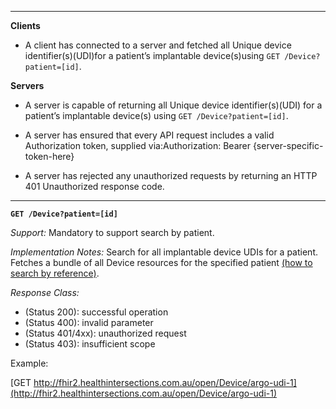 

-------------------------

**Clients**

-  A client has connected to a server and fetched all Unique device identifier(s)(UDI)for a patient’s implantable device(s)using `GET /Device?patient=[id]`.


**Servers**

- A server is capable of returning all Unique device identifier(s)(UDI) for a patient’s implantable device(s) using `GET /Device?patient=[id]`.


- A server has ensured that every API request includes a valid Authorization token, supplied via:Authorization: Bearer {server-specific-token-here}
- A server has rejected any unauthorized requests by returning an HTTP 401 Unauthorized response code.

-----------

**`GET /Device?patient=[id]`**

*Support:* Mandatory to support search by patient.

*Implementation Notes:* Search for all implantable device UDIs for a patient. Fetches a bundle of all Device resources for the specified patient [(how to search by reference)].



*Response Class:*

-   (Status 200): successful operation
-   (Status 400): invalid parameter
-   (Status 401/4xx): unauthorized request
-   (Status 403): insufficient scope

Example:

[GET http://fhir2.healthintersections.com.au/open/Device/argo-udi-1](http://fhir2.healthintersections.com.au/open/Device/argo-udi-1)


  [(how to search by reference)]: http://hl7.org/fhir/DSTU2/search.html#reference
  [(how to search by token)]: http://hl7.org/fhir/DSTU2/search.html#token
  [Composite Search Parameters]: http://hl7.org/fhir/search.html#combining
  [(how to search by date)]: http://hl7.org/fhir/DSTU2/search.html#date

